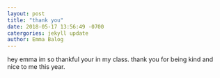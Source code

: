 ```yaml
---
layout: post
title: "thank you"
date: 2018-05-17 13:56:49 -0700
catergories: jekyll update
author: Emma Balog
---
```

hey emma im so thankful your in my class. thank you for being kind and nice to me this year.
